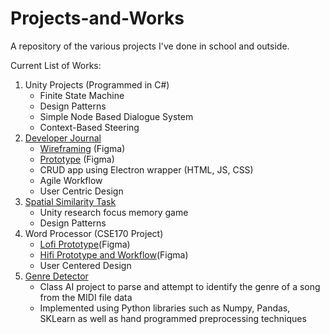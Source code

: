 # Projects-and-Works
A repository of the various projects I've done in school and outside. 

Current List of Works:
1) Unity Projects (Programmed in C#)
   * Finite State Machine
   * Design Patterns 
   * Simple Node Based Dialogue System
   * Context-Based Steering
2) [Developer Journal](https://github.com/cse110-sp24-group16/cse110-sp24-group16)
   * [Wireframing](https://www.figma.com/design/sVyQQgfLRfzcyy7Bi7Nc6q/Wireframing?t=poqS4HIUXxGMvUI8-1) (Figma)
   * [Prototype](https://www.figma.com/design/km2VLdvVUPceirhloVqqFO/Calendar?node-id=0-1&t=poqS4HIUXxGMvUI8-1) (Figma)
   * CRUD app using Electron wrapper (HTML, JS, CSS)
   * Agile Workflow
   * User Centric Design
3) [Spatial Similarity Task](https://github.com/Spatial-Similarity-Task/SST)
   * Unity research focus memory game
   * Design Patterns
4) Word Processor (CSE170 Project)
   * [Lofi Prototype](https://www.figma.com/design/h7swdhfM1uoUB8Ry7fltN9/Lofi-Word-Processor?t=poqS4HIUXxGMvUI8-1)(Figma)
   * [Hifi Prototype and Workflow](https://www.figma.com/proto/ua5kkpUiKvvCL4vqhNyG5c/Word-Processor---HiFi?t=91BxtJmRDJ3Rjtit-1&scaling=scale-down&content-scaling=fixed&page-id=0%3A1&node-id=98-322)(Figma)
   * User Centered Design
5) [Genre Detector](https://github.com/brandoluu/CSE_151A_Project/tree/main)
   * Class AI project to parse and attempt to identify the genre of a song from the MIDI file data
   * Implemented using Python libraries such as Numpy, Pandas, SKLearn as well as hand programmed preprocessing techniques

